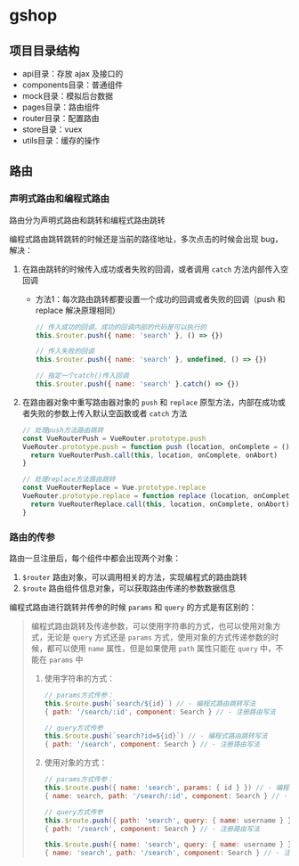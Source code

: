 # gshop

## 项目目录结构

- api目录：存放 ajax 及接口的
- components目录：普通组件
- mock目录：模拟后台数据
- pages目录：路由组件
- router目录：配置路由
- store目录：vuex
- utils目录：缓存的操作



## 路由

### 声明式路由和编程式路由

路由分为声明式路由和跳转和编程式路由跳转

编程式路由跳转跳转的时候还是当前的路径地址，多次点击的时候会出现 bug，解决：

1. 在路由跳转的时候传入成功或者失败的回调，或者调用 `catch` 方法内部传入空回调

   - 方法1：每次路由跳转都要设置一个成功的回调或者失败的回调（push 和 replace 解决原理相同）

     ```js
     // 传入成功的回调，成功的回调内部的代码是可以执行的
     this.$router.push({ name: 'search' }, () => {})
     
     // 传入失败的回调
     this.$router.push({ name: 'search' }, undefined, () => {})
     
     // 指定一个catch()传入回调
     this.$router.push({ name: 'search' }.catch() => {})
     ```

     

2. 在路由器对象中重写路由器对象的 `push` 和 `replace` 原型方法，内部在成功或者失败的参数上传入默认空函数或者 `catch` 方法

   ```js
   // 处理push方法路由跳转
   const VueRouterPush = VueRouter.prototype.push
   VueRouter.prototype.push = function push (location, onComplete = () => {}, onAbort) {
     return VueRouterPush.call(this, location, onComplete, onAbort)
   }
   
   // 处理replace方法路由跳转
   const VueRouterReplace = Vue.prototype.replace
   VueRouter.prototype.replace = function replace (location, onComplete, onAbort = () => {}) {
     return VueRouterReplace.call(this, location, onComplete, onAbort)
   }
   ```

   

### 路由的传参

路由一旦注册后，每个组件中都会出现两个对象：

1. `$router` 路由对象，可以调用相关的方法，实现编程式的路由跳转
2. `$route` 路由组件信息对象，可以获取路由传递的参数数据信息

编程式路由进行跳转并传参的时候 `params` 和 `query` 的方式是有区别的：

> 编程式路由跳转及传递参数，可以使用字符串的方式，也可以使用对象方式，无论是 `query` 方式还是 `params` 方式，使用对象的方式传递参数的时候，都可以使用 `name` 属性，但是如果使用 `path` 属性只能在 `query` 中，不能在 `params` 中
>
> 1. 使用字符串的方式：
>
>    ```js
>    // params方式传参：
>    this.$route.push(`search/${id}`) // - 编程式路由跳转写法
>    { path: '/search/:id', component: Search } // - 注册路由写法
>    
>    // query方式传参
>    this.$route.push(`search?id=${id}`) // - 编程式路由跳转写法
>    { path: '/search', component: Search } // - 注册路由写法
>    ```
>
>    
>
> 2. 使用对象的方式：
>
>    ```js
>    // params方式传参：
>    this.$route.push({ name: 'search', params: { id } }) // - 编程式路由跳转写法
>    { name: search, path: '/search/:id', component: Search } // - 注册路由写法
>    
>    // query方式传参
>    this.$route.push({ path: 'search', query: { name: username } }) // - 编程式路由跳转写法
>    { path: '/search', component: Search } // - 注册路由写法
>    
>    this.$route.push({ name: 'search', query: { name: username } }) // - 编程式路由跳转写法
>    { name: 'search', path: '/search', component: Search } // - 注册路由写法
>    ```
>
>    



